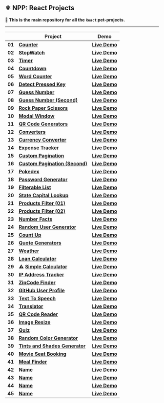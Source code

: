 ## ⚛️ NPP: React Projects

**👋 This is the main repository for all the `React` pet-projects.**

----

|        | **Project**                                                                                                                            | **Demo**                                                                                                  |
|--------|----------------------------------------------------------------------------------------------------------------------------------------|-----------------------------------------------------------------------------------------------------------|
| **01** | [**Counter**](https://github.com/nagoev-alim/npp-react-projects/tree/master/projects/01-counter/src)                                   | [**Live Demo**](https://npp-react-projects.vercel.app/projects/01-counter/dist/index.html)                |
| **02** | [**StopWatch**](https://github.com/nagoev-alim/npp-react-projects/tree/master/projects/02-stopwatch/src)                               | [**Live Demo**](https://npp-react-projects.vercel.app/projects/02-stopwatch/dist/index.html)              |
| **03** | [**Timer**](https://github.com/nagoev-alim/npp-react-projects/tree/master/projects/03-timer/src)                                       | [**Live Demo**](https://npp-react-projects.vercel.app/projects/03-timer/dist/index.html)                  |
| **04** | [**Countdown**](https://github.com/nagoev-alim/npp-react-projects/tree/master/projects/04-countdown/src)                               | [**Live Demo**](https://npp-react-projects.vercel.app/projects/04-countdown/dist/index.html)              |
| **05** | [**Word Counter**](https://github.com/nagoev-alim/npp-react-projects/tree/master/projects/05-word-counter/src)                         | [**Live Demo**](https://npp-react-projects.vercel.app/projects/05-word-counter/dist/index.html)           |
| **06** | [**Detect Pressed Key**](https://github.com/nagoev-alim/npp-react-projects/tree/master/projects/06-detect-pressed-key/src)             | [**Live Demo**](https://npp-react-projects.vercel.app/projects/06-detect-pressed-key/dist/index.html)     |
| **07** | [**Guess Number**](https://github.com/nagoev-alim/npp-react-projects/tree/master/projects/07-guess-number/src)                         | [**Live Demo**](https://npp-react-projects.vercel.app/projects/07-guess-number/dist/index.html)           |
| **08** | [**Guess Number (Second)**](https://github.com/nagoev-alim/npp-react-projects/tree/master/projects/08-guess-number/src)                | [**Live Demo**](https://npp-react-projects.vercel.app/projects/08-guess-number/dist/index.html)           |
| **09** | [**Rock Paper Scissors**](https://github.com/nagoev-alim/npp-react-projects/tree/master/projects/09-rock-paper-scissor/src)            | [**Live Demo**](https://npp-react-projects.vercel.app/projects/09-rock-paper-scissor/dist/index.html)     |
| **10** | [**Modal Window**](https://github.com/nagoev-alim/npp-react-projects/tree/master/projects/10-modal-window/src)                         | [**Live Demo**](https://npp-react-projects.vercel.app/projects/10-modal-window/dist/index.html)           |
| **11** | [**QR Code Generators**](https://github.com/nagoev-alim/npp-react-projects/tree/master/projects/11-qr-code-generators/src)             | [**Live Demo**](https://npp-react-projects.vercel.app/projects/11-qr-code-generators/dist/index.html)     |
| **12** | [**Converters**](https://github.com/nagoev-alim/npp-react-projects/tree/master/projects/12-converters/src)                             | [**Live Demo**](https://npp-react-projects.vercel.app/projects/12-converters/dist/index.html)             |
| **13** | [**Currency Converter**](https://github.com/nagoev-alim/npp-react-projects/tree/master/projects/13-currency-converter/src)             | [**Live Demo**](https://npp-react-projects.vercel.app/projects/13-currency-converter/dist/index.html)     |
| **14** | [**Expense Tracker**](https://github.com/nagoev-alim/npp-react-projects/tree/master/projects/14-expense-tracker/src)                   | [**Live Demo**](https://npp-react-projects.vercel.app/projects/14-expense-tracker/dist/index.html)        |
| **15** | [**Custom Pagination**](https://github.com/nagoev-alim/npp-react-projects/tree/master/projects/15-custom-pagination/src)               | [**Live Demo**](https://npp-react-projects.vercel.app/projects/15-custom-pagination/dist/index.html)      |
| **16** | [**Custom Pagination (Second)**](https://github.com/nagoev-alim/npp-react-projects/tree/master/projects/16-custom-pagination/src)      | [**Live Demo**](https://npp-react-projects.vercel.app/projects/16-custom-pagination/dist/index.html)      |
| **17** | [**Pokedex**](https://github.com/nagoev-alim/npp-react-projects/tree/master/projects/17-pokedex/src)                                   | [**Live Demo**](https://npp-react-projects.vercel.app/projects/17-pokedex/dist/index.html)                |
| **18** | [**Password Generator**](https://github.com/nagoev-alim/npp-react-projects/tree/master/projects/18-password-generator/src)             | [**Live Demo**](https://npp-react-projects.vercel.app/projects/18-password-generator/dist/index.html)     |
| **19** | [**Filterable List**](https://github.com/nagoev-alim/npp-react-projects/tree/master/projects/19-filterable-list/src)                   | [**Live Demo**](https://npp-react-projects.vercel.app/projects/19-filterable-list/dist/index.html)        |
| **20** | [**State Capital Lookup**](https://github.com/nagoev-alim/npp-react-projects/tree/master/projects/20-state-capital-lookup/src)         | [**Live Demo**](https://npp-react-projects.vercel.app/projects/20-state-capital-lookup/dist/index.html)   |
| **21** | [**Products Filter (01)**](https://github.com/nagoev-alim/npp-react-projects/tree/master/projects/21-products-filter/src)              | [**Live Demo**](https://npp-react-projects.vercel.app/projects/21-products-filter/dist/index.html)        |
| **22** | [**Products Filter (02)**](https://github.com/nagoev-alim/npp-react-projects/tree/master/projects/22-products-filter/src)              | [**Live Demo**](https://npp-react-projects.vercel.app/projects/22-products-filter/dist/index.html)        |
| **23** | [**Number Facts**](https://github.com/nagoev-alim/npp-react-projects/tree/master/projects/23-number-facts/src)                         | [**Live Demo**](https://npp-react-projects.vercel.app/projects/23-number-facts/dist/index.html)           |
| **24** | [**Random User Generator**](https://github.com/nagoev-alim/npp-react-projects/tree/master/projects/24-random-user-generator/src)       | [**Live Demo**](https://npp-react-projects.vercel.app/projects/24-random-user-generator/dist/index.html)  |
| **25** | [**Count Up**](https://github.com/nagoev-alim/npp-react-projects/tree/master/projects/25-count-up/src)                                 | [**Live Demo**](https://npp-react-projects.vercel.app/projects/25-count-up/dist/index.html)               |
| **26** | [**Quote Generators**](https://github.com/nagoev-alim/npp-react-projects/tree/master/projects/26-quote-generators/src)                 | [**Live Demo**](https://npp-react-projects.vercel.app/projects/26-quote-generators/dist/index.html)       |
| **27** | [**Weather**](https://github.com/nagoev-alim/npp-react-projects/tree/master/projects/27-weather-app/src)                               | [**Live Demo**](https://npp-react-projects.vercel.app/projects/27-weather-app/dist/index.html)            |
| **28** | [**Loan Calculator**](https://github.com/nagoev-alim/npp-react-projects/tree/master/projects/28-loan-calculator/src)                   | [**Live Demo**](https://npp-react-projects.vercel.app/projects/28-loan-calculator/dist/index.html)        |
| **29** | ⚠️ [**Simple Calculator**](https://github.com/nagoev-alim/npp-react-projects/tree/master/projects/29-simple-calculator/src)            | [**Live Demo**](https://npp-react-projects.vercel.app/projects/29-simple-calculator/dist/index.html)      |
| **30** | [**IP Address Tracker**](https://github.com/nagoev-alim/npp-react-projects/tree/master/projects/30-ip-address-tracker/src)             | [**Live Demo**](https://npp-react-projects.vercel.app/projects/30-ip-address-tracker/dist/index.html)     |
| **31** | [**ZipCode Finder**](https://github.com/nagoev-alim/npp-react-projects/tree/master/projects/31-zipcode-finder/src)                     | [**Live Demo**](https://npp-react-projects.vercel.app/projects/31-zipcode-finder/dist/index.html)         |
| **32** | [**GitHub User Profile**](https://github.com/nagoev-alim/npp-react-projects/tree/master/projects/32-github-user-profile/src)           | [**Live Demo**](https://npp-react-projects.vercel.app/projects/32-github-user-profile/dist/index.html)    |
| **33** | [**Text To Speech**](https://github.com/nagoev-alim/npp-react-projects/tree/master/projects/33-text-to-speech/src)                     | [**Live Demo**](https://npp-react-projects.vercel.app/projects/33-text-to-speech/dist/index.html)         |
| **34** | [**Translator**](https://github.com/nagoev-alim/npp-react-projects/tree/master/projects/34-translator/src)                             | [**Live Demo**](https://npp-react-projects.vercel.app/projects/34-translator/dist/index.html)             |
| **35** | [**QR Code Reader**](https://github.com/nagoev-alim/npp-react-projects/tree/master/projects/35-qr-code-reader/src)                     | [**Live Demo**](https://npp-react-projects.vercel.app/projects/35-qr-code-reader/dist/index.html)         |
| **36** | [**Image Resize**](https://github.com/nagoev-alim/npp-react-projects/tree/master/projects/36-image-resize/src)                         | [**Live Demo**](https://npp-react-projects.vercel.app/projects/36-image-resize/dist/index.html)           |
| **37** | [**Quiz**](https://github.com/nagoev-alim/npp-react-projects/tree/master/projects/37-quiz/src)                                         | [**Live Demo**](https://npp-quiz-react.vercel.app/)                                                       |
| **38** | [**Random Color Generator**](https://github.com/nagoev-alim/npp-react-projects/tree/master/projects/38-random-color-generator/src)     | [**Live Demo**](https://npp-react-projects.vercel.app/projects/38-random-color-generator/dist/index.html) |
| **39** | [**Tints and Shades Generator**](https://github.com/nagoev-alim/npp-react-projects/tree/master/projects/39-tints-shades-generator/src) | [**Live Demo**](https://npp-react-projects.vercel.app/projects/39-tints-shades-generator/dist/index.html) |
| **40** | [**Movie Seat Booking**](https://github.com/nagoev-alim/npp-react-projects/tree/master/projects/40-movie-seat-booking/src)             | [**Live Demo**](https://npp-react-projects.vercel.app/projects/40-movie-seat-booking/dist/index.html)     |
| **41** | [**Meal Finder**](https://github.com/nagoev-alim/npp-react-projects/tree/master/projects/41-meal-finder/src)                           | [**Live Demo**](https://npp-meal-finder-react.vercel.app/)                                                |
| **42** | [**Name**](https://github.com/nagoev-alim/npp-react-projects/tree/master/projects/)                                                    | [**Live Demo**](https://npp-react-projects.vercel.app/projects/name/dist/index.html)                      |
| **43** | [**Name**](https://github.com/nagoev-alim/npp-react-projects/tree/master/projects/)                                                    | [**Live Demo**](https://npp-react-projects.vercel.app/projects/name/dist/index.html)                      |
| **44** | [**Name**](https://github.com/nagoev-alim/npp-react-projects/tree/master/projects/)                                                    | [**Live Demo**](https://npp-react-projects.vercel.app/projects/name/dist/index.html)                      |
| **45** | [**Name**](https://github.com/nagoev-alim/npp-react-projects/tree/master/projects/)                                                    | [**Live Demo**](https://npp-react-projects.vercel.app/projects/name/dist/index.html)                      |
